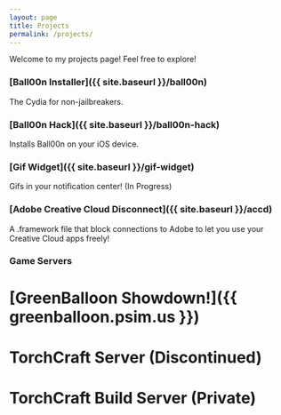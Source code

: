```yaml
---
layout: page
title: Projects
permalink: /projects/
---
```


Welcome to my projects page! Feel free to explore!

### [Ball00n Installer]({{ site.baseurl }}/ball00n)

The Cydia for non-jailbreakers.

### [Ball00n Hack]({{ site.baseurl }}/ball00n-hack)

Installs Ball00n on your iOS device.

### [Gif Widget]({{ site.baseurl }}/gif-widget)

Gifs in your notification center! (In Progress)

### [Adobe Creative Cloud Disconnect]({{ site.baseurl }}/accd)

A .framework file that block connections to Adobe to let you use your Creative Cloud apps freely!

### Game Servers

# [GreenBalloon Showdown!]({{ greenballoon.psim.us }})

# TorchCraft Server (Discontinued)

# TorchCraft Build Server (Private)